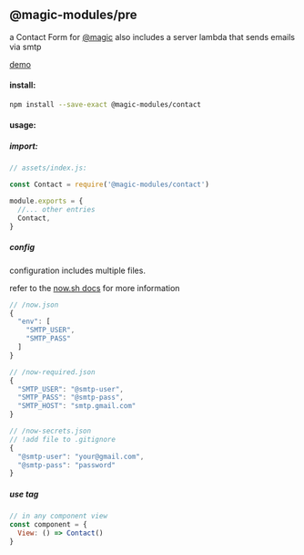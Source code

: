 ## @magic-modules/pre

a Contact Form for [@magic](https://magic.github.io/core)
also includes a server lambda that sends emails via smtp

[demo](https://magic-modules.github.io/contact)

#### install:
```bash
npm install --save-exact @magic-modules/contact
```

#### usage:

##### import:
```javascript
// assets/index.js:

const Contact = require('@magic-modules/contact')

module.exports = {
  //... other entries
  Contact,
}
```

##### config
configuration includes multiple files.

refer to the [now.sh docs](https://zeit.co/docs/v2/deployments/configuration/) for more information
```javascript
// /now.json
{
  "env": [
    "SMTP_USER",
    "SMTP_PASS"
  ]
}

// /now-required.json
{
  "SMTP_USER": "@smtp-user",
  "SMTP_PASS": "@smtp-pass",
  "SMTP_HOST": "smtp.gmail.com"
}

// /now-secrets.json
// !add file to .gitignore
{
  "@smtp-user": "your@gmail.com",
  "@smtp-pass": "password"
}
```

##### use tag
```javascript
// in any component view
const component = {
  View: () => Contact()
}
```